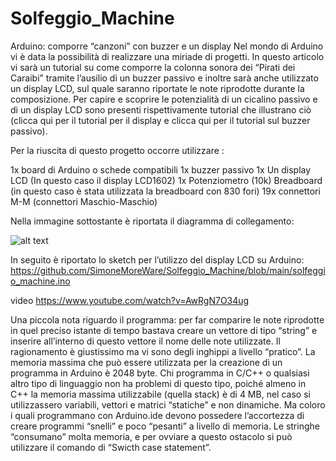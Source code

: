# Solfeggio_Machine
Arduino: comporre “canzoni” con buzzer e un display
Nel mondo di Arduino vi è data la possibilità di realizzare una miriade di progetti. In questo articolo vi sarà un tutorial su come comporre la colonna sonora dei “Pirati dei Caraibi” tramite l’ausilio di un buzzer passivo e inoltre sarà anche utilizzato un display LCD, sul quale saranno riportate le note riprodotte durante la composizione. Per capire e scoprire le potenzialità di un cicalino passivo e di un display LCD sono presenti rispettivamente tutorial che illustrano ciò (clicca qui per il tutorial per il display e clicca qui per il tutorial sul buzzer passivo).

Per la riuscita di questo progetto occorre utilizzare :

1x board di Arduino o schede compatibili
1x buzzer passivo
1x Un display LCD (In questo caso il display LCD1602)
1x Potenziometro (10k)
Breadboard (in questo caso è stata utilizzata la breadboard con 830 fori)
19x connettori M-M (connettori Maschio-Maschio)

Nella immagine sottostante è riportata il diagramma di collegamento:

![alt text](https://i0.wp.com/www.moreware.org/wp/wp-content/uploads/2019/12/Untitled-Sketch_bb.jpg.png?resize=1024%2C963&ssl=1)

In seguito è riportato lo sketch per l’utilizzo del display LCD su Arduino:
https://github.com/SimoneMoreWare/Solfeggio_Machine/blob/main/solfeggio_machine.ino

video
https://www.youtube.com/watch?v=AwRgN7O34ug


Una piccola nota riguardo il programma: per far comparire le note riprodotte in quel preciso istante di tempo bastava creare un vettore di tipo “string” e inserire all’interno di questo vettore il nome delle note utilizzate. Il ragionamento è giustissimo ma vi sono degli inghippi a livello “pratico”. La memoria massima che può essere utilizzata per la creazione di un programma in Arduino è 2048 byte. Chi programma in C/C++ o qualsiasi altro tipo di linguaggio non ha problemi di questo tipo, poiché almeno in C++ la memoria massima utilizzabile (quella stack) è di 4 MB, nel caso si utilizzassero variabili, vettori e matrici “statiche” e non dinamiche. Ma coloro i quali programmano con Arduino.ide devono possedere l’accortezza di creare programmi “snelli” e poco “pesanti” a livello di memoria. Le stringhe “consumano” molta memoria, e per ovviare a questo ostacolo si può utilizzare il comando di “Swicth case statement”.
